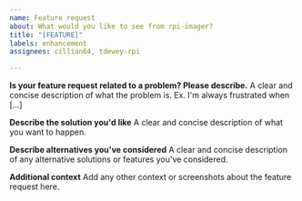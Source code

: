 ```yaml
---
name: Feature request
about: What would you like to see from rpi-imager?
title: "[FEATURE]"
labels: enhancement
assignees: cillian64, tdewey-rpi

---
```


**Is your feature request related to a problem? Please describe.**
A clear and concise description of what the problem is. Ex. I'm always frustrated when [...]

**Describe the solution you'd like**
A clear and concise description of what you want to happen.

**Describe alternatives you've considered**
A clear and concise description of any alternative solutions or features you've considered.

**Additional context**
Add any other context or screenshots about the feature request here.

